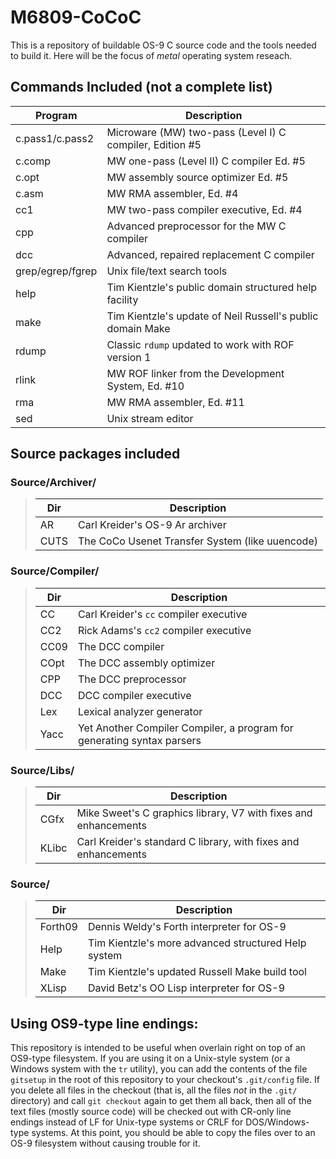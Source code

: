 # M6809-CoCoC

This is a repository of buildable OS-9 C source code and the tools needed to build it. Here will be the focus of _metal_ operating system reseach.

## Commands Included (not a complete list)

Program|Description
-------|-----------
c.pass1/c.pass2 | Microware (MW) two-pass (Level I) C compiler, Edition #5
c.comp	| MW one-pass (Level II) C compiler Ed. #5
c.opt	| MW assembly source optimizer Ed. #5
c.asm	| MW RMA assembler, Ed. #4
cc1	| MW two-pass compiler executive, Ed. #4
cpp	| Advanced preprocessor for the MW C compiler
dcc	| Advanced, repaired replacement C compiler
grep/egrep/fgrep | Unix file/text search tools
help	| Tim Kientzle's public domain structured help facility
make	| Tim Kientzle's update of Neil Russell's public domain Make
rdump	| Classic `rdump` updated to work with ROF version 1
rlink	| MW ROF linker from the Development System, Ed. #10
rma	| MW RMA assembler, Ed. #11
sed	| Unix stream editor

## Source packages included

### Source/Archiver/

> Dir|Description
> ---|-----------
> AR	| Carl Kreider's OS-9 Ar archiver
> CUTS	| The CoCo Usenet Transfer System (like uuencode)

### Source/Compiler/

> Dir|Description
> ---|-----------
> CC	| Carl Kreider's `cc` compiler executive
> CC2	| Rick Adams's `cc2` compiler executive
> CC09	| The DCC compiler
> COpt	| The DCC assembly optimizer
> CPP	| The DCC preprocessor
> DCC	| DCC compiler executive
> Lex	| Lexical analyzer generator
> Yacc	| Yet Another Compiler Compiler, a program for generating syntax parsers

### Source/Libs/

> Dir|Description
> ---|-----------
> CGfx	| Mike Sweet's C graphics library, V7 with fixes and enhancements
> KLibc	| Carl Kreider's standard C library, with fixes and enhancements

### Source/

> Dir|Description
> ---|-----------
> Forth09 | Dennis Weldy's Forth interpreter for OS-9
> Help	| Tim Kientzle's more advanced structured Help system
> Make	| Tim Kientzle's updated Russell Make build tool
> XLisp	| David Betz's OO Lisp interpreter for OS-9

## Using OS9-type line endings:

This repository is intended to be useful when overlain right on top of an OS9-type filesystem. If you are using it on a Unix-style system (or a Windows
system with the `tr` utility), you can add the contents of the file `gitsetup` in the root of this repository to your checkout's `.git/config` file. If you
delete all files in the checkout (that is, all the files _not_ in the `.git/` directory) and call `git checkout` again to get them all back, then all of the
text files (mostly source code) will be checked out with CR-only line endings instead of LF for Unix-type systems or CRLF for DOS/Windows-type systems. At
this point, you should be able to copy the files over to an OS-9 filesystem without causing trouble for it.
